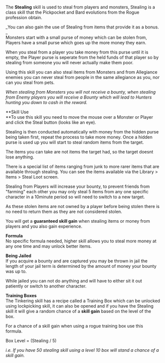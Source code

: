 ---
---
The **Stealing** skill is used to steal from players and monsters, Stealing is a class skill that the Pickpocket and Bard evolutions from the Rogue profession obtain.

_You can also gain the use of Stealing from items that provide it as a bonus.  
_  
Monsters start with a small purse of money which can be stolen from, Players have a small purse which goes up the more money they earn.  
  
When you steal from a player you take money from this purse until it is empty, the Player purse is seperate from the held funds of that player so by stealing from someone you will never actually make them poor.  
  
Using this skill you can also steal items from Monsters and from Allegiance enemies you can never steal from people in the same allegiance as you, nor can you steal from pets.

_When stealing from Monsters you will not receive a bounty, when stealing from Enemy players you will receive a Bounty which will lead to Hunters hunting you down to cash in the reward._

**Skill Use  
**To use this skill you need to move the mouse over a Monster or Player and click the Steal button (looks like an eye).

Stealing is then conducted automatically with money from the hidden purse being taken first, repeat the process to take more money. Once a hidden purse is used up you will start to steal random items from the target.

The items you can take are not items the target had, so the target doesnt lose anything.

There is a special list of items ranging from junk to more rarer items that are available through stealing. You can see the items available via the Library > Items > Steal Loot screen.

Stealing from Players will increase your bounty, to prevent friends from "farming" each other you may only steal 5 items from any one specific character in a 10minute period so will need to switch to a new target.

As these stolen items are not owned by a player before being stolen there is no need to return them as they are not considered stolen. 

You will get a **guaranteed skill gain** when stealing items or money from players and you also gain experience.

**Formula**  
No specific formula needed, higher skill allows you to steal more money at any one time and may unlock better items.

**Being Jailed**  
If you acquire a bounty and are captured you may be thrown in jail the length of your jail term is determined by the amount of money your bounty was up to.

While jailed you can not do anything and will have to either sit it out patiently or switch to another character.

**Training Boxes**  
The Tinkering skill has a recipe called a Training Box which can be unlocked using lockpicking skill, it can also be opened and if you have the Stealing skill it will give a random chance of a **skill gain** based on the level of the box. 

For a chance of a skill gain when using a rogue training box use this formula.

Box Level = (Stealing / 5)

_i.e. If you have 50 stealing skill using a level 10 box will stand a chance of a skill gain._